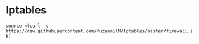 # Iptables
`source <(curl -s https://raw.githubusercontent.com/MuzammilM/Iptables/master/firewall.sh)`
